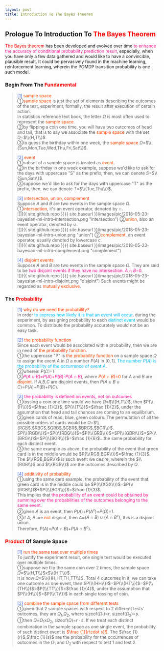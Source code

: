 ```yaml
---
layout: post
title: Introduction To The Bayes Theorem
---
```


## Prologue To Introduction To <font color="Red">The Bayes Theorem</font>
<p class="message">
<font color="Red">The Bayes theorem</font> has been developed and evolved over time <font color="DeepPink">to enhance the accuracy of conditional probability prediction result</font>, especially, when you have only a few data gathered and would like to have a convincible, plausible result.
It could be pervasively found in the machine learning, reinforcement learning, wherein the POMDP transition probability is one such model.   
</p>

### Begin From The <font color="Red">Fundamental</font>
><font color="RoyalBlue">[1]</font>
><font color="OrangeRed">sample space</font>  
>&#10112;<font color="OrangeRed">sample space</font> is just the set of elements describing the outcomes of the test, experiment, formally, the result after execution of certain action.  
>In statistics reference text book, the letter $\Omega$ is most often used to represent the <font color="OrangeRed">sample space</font>.  
>&#10113;by flipping a coin one time, you will have two outcomes of head and tail, that is to say we associate the <font color="OrangeRed">sample space</font> with the set $\Omega$=$\\{H,T\\}$.  
>&#10114;to guess the birthday within one week, the <font color="OrangeRed">sample space</font> $\Omega$=$\\{Sun,Mon,Tue,Wed,Thu,Fri,Sat\\}$.  
>
><font color="RoyalBlue">[2]</font>
><font color="OrangeRed">event</font>  
>&#10112;subset of a sample space is treated as <font color="OrangeRed">event</font>.  
>&#10113;in the birthday in one week example, suppose we'd like to ask for the days with uppercase "S" as the prefix, then, we can denote $S$=$\\{Sun,Sat\\}$.  
>&#10114;suppose we'd like to ask for the days with uppercase "T" as the prefix, then, we can denote $T$=$\\{Tue,Thu\\}$.  
>
><font color="RoyalBlue">[3]</font>
><font color="OrangeRed">intersection, union, complement</font>  
>Suppose $A$ and $B$ are two events in the sample space $\Omega$.  
>&#10112;<font color="OrangeRed">intersection</font>, it's an event operator, denoted by $\cap$.  
![]({{ site.github.repo }}{{ site.baseurl }}/images/pic/2018-05-23-bayesian-ml-intro-intersection.png "intersection")
>&#10113;<font color="OrangeRed">union</font>, also an event operator, denoted by $\cup$.  
![]({{ site.github.repo }}{{ site.baseurl }}/images/pic/2018-05-23-bayesian-ml-intro-union.png "union")
>&#10113;<font color="OrangeRed">complement</font>, an event operator, usually denoted by lowercase $c$.  
![]({{ site.github.repo }}{{ site.baseurl }}/images/pic/2018-05-23-bayesian-ml-intro-complement.png "complement")
>
><font color="RoyalBlue">[4]</font>
><font color="OrangeRed">disjoint events</font>  
>Suppose $A$ and $B$ are two events in the sample space $\Omega$.  They are said to be <font color="DeepPink">two disjoint events if they have no intersection.  $A\cap B$=$0$</font>.  
![]({{ site.github.repo }}{{ site.baseurl }}/images/pic/2018-05-23-bayesian-ml-intro-disjoint.png "disjoint")
>Such events might be regarded as <font color="OrangeRed">mutually exclusive</font>.  

### The <font color="Red">Probability</font>
><font color="RoyalBlue">[1]</font>
><font color="OrangeRed">why do we need the probability?</font>  
>In order <font color="DeepSkyBlue">to express how likely it is that an event will occur</font>, during the experiment, by assigning probability to each <font color="DeepSkyBlue">distinct event</font> would be common.  To distribute the probability accurately would not be an easy task.  
>
><font color="RoyalBlue">[2]</font>
><font color="OrangeRed">the probability function</font>  
>Since each event would be associated with a probability, then we are in need of <font color="OrangeRed">the probability function</font>.  
>&#10112;the uppercase "P" is <font color="OrangeRed">the probability function</font> on a sample space $\Omega$ to assign the event $A$ in $\Omega$ a number $P(A)$ in $[0,1]$.  <font color="DeepSkyBlue">The number $P(A)$ is the probability of the occurrence of event $A$</font>.  
>&#10113;wherein $P(\Omega)$=$1$  
>&#10114;<font color="DeepPink">$P(A\cup B)$=$P(A)$+$P(B)$-$P(A\cap B)$</font>, where <font color="OrangeRed">$P(A\cap B)$=$0$</font> for $A$ and $B$ are <font color="OrangeRed">disjoint</font>. 
>If $A$,$B$,$C$ are disjoint events, then $P(A\cup B\cup C)$=$P(A)$+$P(B)$+$P(C)$.  
>
><font color="RoyalBlue">[3]</font>
><font color="DeepPink">the probability is defined on events, not on outcomes</font>  
>&#10112;tossing a coin one time would we have $\Omega$=$\\{H,T\\}$, then $P(\\{H\\})$=$\frac {1}{2}$, $P(\\{T\\})$=$\frac {1}{2}$, under the assumption that head and tail chances are coming to an equilibrium.  
>&#10113;given cards of read, blue, green colours.  The permutation of all the possible orders of cards would be $\Omega$=$\\{RGB$,$RBG$,$GRB$,$GBR$,$BRG$,$BGR\\}$.  
>$P(\\{RGB\\})$=$P(\\{RBG\\})$=$P(\\{GRB\\})$=$P(\\{GBR\\})$=$P(\\{BRG\\})$=$P(\\{BGR\\})$=$\frac {1}{6}$...the same probability for each distinct event.  
>&#10114;the same example as above, the probability of the event that green card is in the middle would be $P(\\{RGB,BGR\\})$=$\frac {1}{3}$.  
>The $\\{RGB,BGR\\}$ is such event we desire, wherein the $\\{RGB\\}$ and $\\{BGR\\}$ are the outcomes described by $\Omega$.  
>
><font color="RoyalBlue">[4]</font>
><font color="OrangeRed">additivity of probability</font>  
>&#10112;using the same card example, the probability of the event that green card is in the middle could be $P(\\{XGX\\})$=$P(\\{RGB\\})$+$P(\\{BGR\\})$=$\frac {1}{3}$.  
>This implies that <font color="DeepPink">the probability of an event could be obtained by summing over the probabilities of the outcomes belonging to the same event</font>.  
>&#10113;given $A$ is an event, then $P(A)$+$P(A^{c})$=$P(\Omega)$=$1$.  
>&#10114;if $A$, $B$ are <font color="OrangeRed">not</font> disjoint, then $A$=$(A\cap B)\cup(A\cap B^{c})$, this is a disjoint union.  
>Therefore, $P(A)$=$P(A\cap B)$+$P(A\cap B^{c})$.  

### <font color="Red">Product</font> Of Sample Space
><font color="RoyalBlue">[1]</font>
><font color="OrangeRed">run the same test over multiple times</font>  
>To justify the experiment result, one single test would be executed over multiple times.  
>&#10112;suppose we flip the same coin over 2 times, the sample space $\Omega$=$\\{H,T\\}$x$\\{H,T\\}$.  
>It is now $\Omega$=$\\{HH,HT,TH,TT\\}$.  Total 4 outcomes in it, we can take one outcome as one event, then $P(\\{HH\\})$=$P(\\{HT\\})$=$P(\\{TH\\})$=$P(\\{TT\\})$=$\frac {1}{4}$, under the assumption that $P(\\{H\\})$=$P(\\{T\\})$ in each single tossing of coin.  
>
><font color="RoyalBlue">[2]</font>
><font color="OrangeRed">combine the sample space from different tests</font>  
>&#10112;given that 2 sample spaces with respect to 2 different tests' outcomes, they are $\Omega_{1}$,$\Omega_{2}$, where sizeof($\Omega_{1}$)=$r$, sizeof($\Omega_{2}$)=$s$.  
>&#10112;then $\Omega$=$\Omega_{1}$x$\Omega_{2}$, sizeof($\Omega$)=$r\cdot s$.  If we treat each distinct combination in the sample space as one single event, the probability of such distinct event is <font color="OrangeRed">$\frac {1}{r\cdot s}$</font>.  The $\frac {1}{r}$,$\frac {1}{s}$ are the probability for the occurrences of outcomes in the $\Omega_{1}$ and $\Omega_{2}$ with respect to test 1 and test 2.  

<!-- Γ -->
<!-- \Omega -->
<!-- \cap intersection -->
<!-- \cup union -->
<!-- \frac{\Gamma(k + n)}{\Gamma(n)} \frac{1}{r^k}  -->
<!-- \mbox{\large$\vert$}\nolimits_0^\infty -->
<!-- \vert_0^\infty -->
<!-- \vert_{0.5}^{\infty} -->
<!-- &prime; ′ -->
<!-- &Prime; ″ -->
<!-- $E\lbrack X\rbrack$ -->
<!-- \overline{X_n} -->
<!-- \underset{Succss}P -->
<!-- \frac{{\overline {X_n}}-\mu}{S/\sqrt n} -->
<!-- \lim_{t\rightarrow\infty} -->
<!-- \int_{0}^{a}\lambda\cdot e^{-\lambda\cdot t}\operatorname dt -->

<!-- Notes -->
<!-- <font color="OrangeRed">items, verb, to make it the focus</font> -->
<!-- <font color="Red">KKT</font> -->
<!-- <font color="Red">SMO heuristics</font> -->
<!-- <font color="Red">F</font> distribution -->
<!-- <font color="Red">t</font> distribution -->
<!-- <font color="DeepSkyBlue">suggested item, soft item</font> -->
<!-- <font color="RoyalBlue">old alpha, quiz, example</font> -->
<!-- <font color="Green">new alpha</font> -->

<!-- <font color="DeepPink">positive conclusion, finding</font> -->
<!-- <font color="RosyBrown">negative conclusion, finding</font> -->

<!-- <font color="#00ADAD">policy</font> -->
<!-- <font color="#6100A8">full observable</font> -->
<!-- <font color="#FFAC12">partial observable</font> -->
<!-- <font color="#EB00EB">stochastic</font> -->
<!-- <font color="#8400E6">state transition</font> -->
<!-- <font color="#D600D6">discount factor gamma $\gamma$</font> -->
<!-- <font color="#D600D6">$V(S)$</font> -->
<!-- <font color="#9300FF">immediate reward R(S)</font> -->

<!-- 
[1]Given the vehicles pass through a highway toll station is $6$ per minute, what is the probability that no cars within $30$ seconds?
><font color="DeepSkyBlue">[1]</font>
><font color="OrangeRed">Given the vehicles pass through a highway toll station is $6$ per minute, what is the probability that no cars within $30$ seconds?</font>  
-->

<!-- https://www.medcalc.org/manual/gamma_distribution_functions.php -->
<!-- https://www.statlect.com/probability-distributions/student-t-distribution#hid5 -->
<!-- http://www.wiris.com/editor/demo/en/ -->